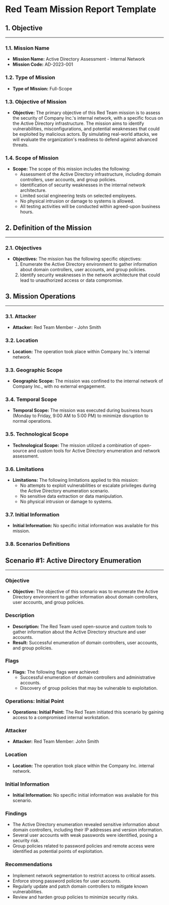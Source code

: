 # Red Team Mission Report Template

## 1. Objective

***

### 1.1. Mission Name

* **Mission Name:** Active Directory Assessment - Internal Network
* **Mission Code:** AD-2023-001

### 1.2. Type of Mission

* **Type of Mission:** Full-Scope

### 1.3. Objective of Mission

* **Objective:** The primary objective of this Red Team mission is to assess the security of Company Inc.'s internal network, with a specific focus on the Active Directory infrastructure. The mission aims to identify vulnerabilities, misconfigurations, and potential weaknesses that could be exploited by malicious actors. By simulating real-world attacks, we will evaluate the organization's readiness to defend against advanced threats.

### 1.4. Scope of Mission

* **Scope:** The scope of this mission includes the following:
  * Assessment of the Active Directory infrastructure, including domain controllers, user accounts, and group policies.
  * Identification of security weaknesses in the internal network architecture.
  * Limited social engineering tests on selected employees.
  * No physical intrusion or damage to systems is allowed.
  * All testing activities will be conducted within agreed-upon business hours.

## 2. Definition of the Mission

***

### 2.1. Objectives

* **Objectives:** The mission has the following specific objectives:
  1. Enumerate the Active Directory environment to gather information about domain controllers, user accounts, and group policies.
  2. Identify security weaknesses in the network architecture that could lead to unauthorized access or data compromise.

## 3. Mission Operations

***

### 3.1. Attacker

* **Attacker:** Red Team Member - John Smith

### 3.2. Location

* **Location:** The operation took place within Company Inc.'s internal network.

### 3.3. Geographic Scope

* **Geographic Scope:** The mission was confined to the internal network of Company Inc., with no external engagement.

### 3.4. Temporal Scope

* **Temporal Scope:** The mission was executed during business hours (Monday to Friday, 9:00 AM to 5:00 PM) to minimize disruption to normal operations.

### 3.5. Technological Scope

* **Technological Scope:** The mission utilized a combination of open-source and custom tools for Active Directory enumeration and network assessment.

### 3.6. Limitations

* **Limitations:** The following limitations applied to this mission:
  * No attempts to exploit vulnerabilities or escalate privileges during the Active Directory enumeration scenario.
  * No sensitive data extraction or data manipulation.
  * No physical intrusion or damage to systems.

### 3.7. Initial Information

* **Initial Information:** No specific initial information was available for this mission.

### 3.8. Scenarios Definitions

## Scenario #1: Active Directory Enumeration

***

### **Objective**

* **Objective:** The objective of this scenario was to enumerate the Active Directory environment to gather information about domain controllers, user accounts, and group policies.

### **Description**

* **Description:** The Red Team used open-source and custom tools to gather information about the Active Directory structure and user accounts.
* **Result:** Successful enumeration of domain controllers, user accounts, and group policies.

### **Flags**

* **Flags:** The following flags were achieved:
  * Successful enumeration of domain controllers and administrative accounts.
  * Discovery of group policies that may be vulnerable to exploitation.

### **Operations: Initial Point**

* **Operations: Initial Point:** The Red Team initiated this scenario by gaining access to a compromised internal workstation.

### **Attacker**

* **Attacker:** Red Team Member: John Smith

### **Location**

* **Location:** The operation took place within the Company Inc. internal network.

### **Initial Information**

* **Initial Information:** No specific initial information was available for this scenario.

### **Findings**

* The Active Directory enumeration revealed sensitive information about domain controllers, including their IP addresses and version information.
* Several user accounts with weak passwords were identified, posing a security risk.
* Group policies related to password policies and remote access were identified as potential points of exploitation.

### **Recommendations**

* Implement network segmentation to restrict access to critical assets.
* Enforce strong password policies for user accounts.
* Regularly update and patch domain controllers to mitigate known vulnerabilities.
* Review and harden group policies to minimize security risks.
